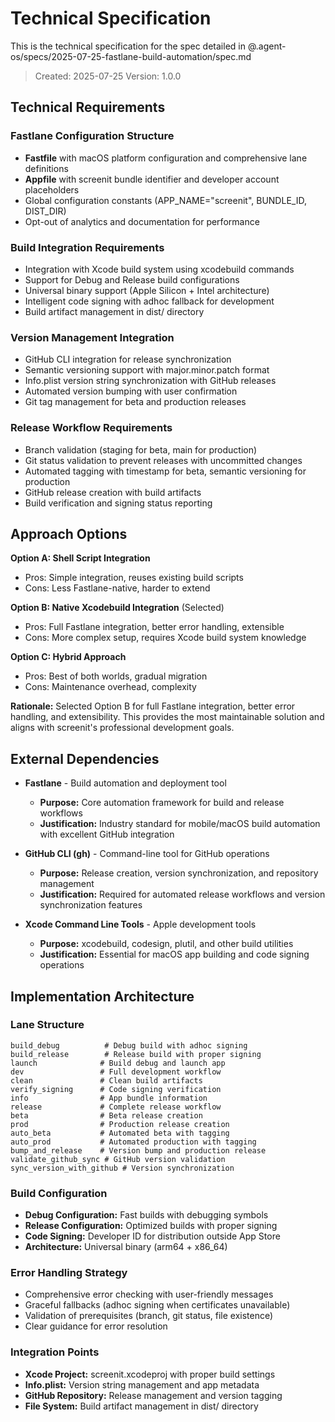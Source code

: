 # Technical Specification

This is the technical specification for the spec detailed in @.agent-os/specs/2025-07-25-fastlane-build-automation/spec.md

> Created: 2025-07-25
> Version: 1.0.0

## Technical Requirements

### Fastlane Configuration Structure
- **Fastfile** with macOS platform configuration and comprehensive lane definitions
- **Appfile** with screenit bundle identifier and developer account placeholders
- Global configuration constants (APP_NAME="screenit", BUNDLE_ID, DIST_DIR)
- Opt-out of analytics and documentation for performance

### Build Integration Requirements
- Integration with Xcode build system using xcodebuild commands
- Support for Debug and Release build configurations
- Universal binary support (Apple Silicon + Intel architecture)
- Intelligent code signing with adhoc fallback for development
- Build artifact management in dist/ directory

### Version Management Integration
- GitHub CLI integration for release synchronization
- Semantic versioning support with major.minor.patch format
- Info.plist version string synchronization with GitHub releases
- Automated version bumping with user confirmation
- Git tag management for beta and production releases

### Release Workflow Requirements
- Branch validation (staging for beta, main for production)
- Git status validation to prevent releases with uncommitted changes
- Automated tagging with timestamp for beta, semantic versioning for production
- GitHub release creation with build artifacts
- Build verification and signing status reporting

## Approach Options

**Option A: Shell Script Integration**
- Pros: Simple integration, reuses existing build scripts
- Cons: Less Fastlane-native, harder to extend

**Option B: Native Xcodebuild Integration** (Selected)
- Pros: Full Fastlane integration, better error handling, extensible
- Cons: More complex setup, requires Xcode build system knowledge

**Option C: Hybrid Approach**
- Pros: Best of both worlds, gradual migration
- Cons: Maintenance overhead, complexity

**Rationale:** Selected Option B for full Fastlane integration, better error handling, and extensibility. This provides the most maintainable solution and aligns with screenit's professional development goals.

## External Dependencies

- **Fastlane** - Build automation and deployment tool
  - **Purpose:** Core automation framework for build and release workflows
  - **Justification:** Industry standard for mobile/macOS build automation with excellent GitHub integration

- **GitHub CLI (gh)** - Command-line tool for GitHub operations
  - **Purpose:** Release creation, version synchronization, and repository management
  - **Justification:** Required for automated release workflows and version synchronization features

- **Xcode Command Line Tools** - Apple development tools
  - **Purpose:** xcodebuild, codesign, plutil, and other build utilities
  - **Justification:** Essential for macOS app building and code signing operations

## Implementation Architecture

### Lane Structure
```
build_debug          # Debug build with adhoc signing
build_release        # Release build with proper signing
launch              # Build debug and launch app
dev                 # Full development workflow
clean               # Clean build artifacts
verify_signing      # Code signing verification
info                # App bundle information
release             # Complete release workflow
beta                # Beta release creation
prod                # Production release creation
auto_beta           # Automated beta with tagging
auto_prod           # Automated production with tagging
bump_and_release    # Version bump and production release
validate_github_sync # GitHub version validation
sync_version_with_github # Version synchronization
```

### Build Configuration
- **Debug Configuration:** Fast builds with debugging symbols
- **Release Configuration:** Optimized builds with proper signing
- **Code Signing:** Developer ID for distribution outside App Store
- **Architecture:** Universal binary (arm64 + x86_64)

### Error Handling Strategy
- Comprehensive error checking with user-friendly messages
- Graceful fallbacks (adhoc signing when certificates unavailable)
- Validation of prerequisites (branch, git status, file existence)
- Clear guidance for error resolution

### Integration Points
- **Xcode Project:** screenit.xcodeproj with proper build settings
- **Info.plist:** Version string management and app metadata
- **GitHub Repository:** Release management and version tagging
- **File System:** Build artifact management in dist/ directory